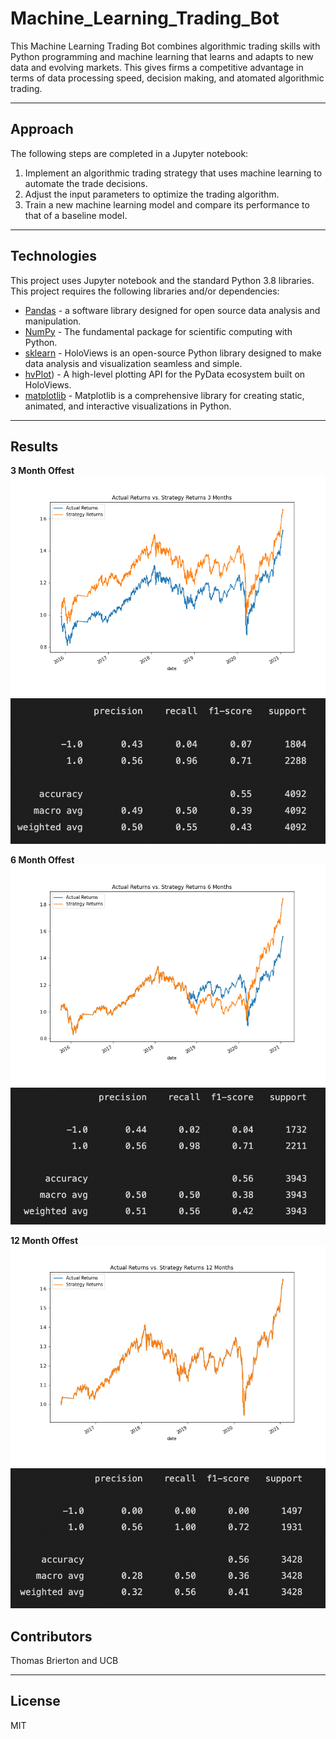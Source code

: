 # Machine_Learning_Trading_Bot

This Machine Learning Trading Bot combines algorithmic trading skills with Python programming and machine learning that learns and adapts to new data and evolving markets. This gives firms a competitive advantage in terms of data processing speed, decision making, and atomated algorithmic trading. 

---

## Approach

The following steps are completed in a Jupyter notebook:

1. Implement an algorithmic trading strategy that uses machine learning to automate the trade decisions.
2. Adjust the input parameters to optimize the trading algorithm.
3. Train a new machine learning model and compare its performance to that of a baseline model.

---

## Technologies

This project uses Jupyter notebook and the standard Python 3.8 libraries. This project requires the following libraries and/or dependencies:

- [Pandas](https://pandas.pydata.org/) - a software library designed for open source data analysis and manipulation.
- [NumPy](https://numpy.org/) - The fundamental package for scientific computing with Python.
- [sklearn](https://scikit-learn.org/stable/) - HoloViews is an open-source Python library designed to make data analysis and visualization seamless and simple.
- [hvPlot](https://hvplot.holoviz.org/)) - A high-level plotting API for the PyData ecosystem built on HoloViews.
- [matplotlib](https://matplotlib.org/) - Matplotlib is a comprehensive library for creating static, animated, and interactive visualizations in Python.

---

## Results

**3 Month Offest**
![](https://github.com/ThomasBrierton/Machine_Learning_Trading_Bot/blob/main/Photos/cum_prod_plot_3.png)
![](https://github.com/ThomasBrierton/Machine_Learning_Trading_Bot/blob/main/Photos/3_month_results.png)

**6 Month Offest**
![](https://github.com/ThomasBrierton/Machine_Learning_Trading_Bot/blob/main/Photos/cum_prod_plot_6.png)
![](https://github.com/ThomasBrierton/Machine_Learning_Trading_Bot/blob/main/Photos/6_month_results.png)

**12 Month Offest**
![](https://github.com/ThomasBrierton/Machine_Learning_Trading_Bot/blob/main/Photos/cum_prod_plot_12.png)
![](https://github.com/ThomasBrierton/Machine_Learning_Trading_Bot/blob/main/Photos/12_month_results.png)


## Contributors 

Thomas Brierton and UCB

---

## License

MIT